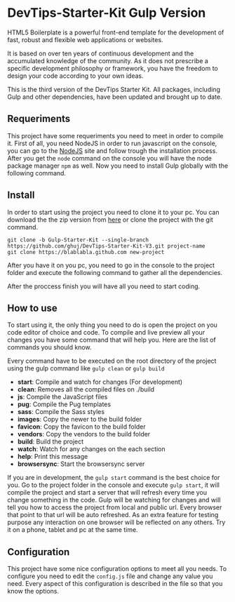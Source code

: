 # DevTips-Starter-Kit Gulp Version

HTML5 Boilerplate is a powerful front-end template for the development of fast, robust and flexible web applications or websites.

It is based on over ten years of continuous development and the accumulated knowledge of the community. As it does not prescribe a specific development philosophy or framework, you have the freedom to design your code according to your own ideas.

This is the third version of the DevTips Starter Kit. All packages, including Gulp and other dependencies, have been updated and brought up to date.


## Requeriments
This project have some requeriments you need to meet in order to compile it. First of all, you need NodeJS in order to run javascript on the console, you can go to the [NodeJS](http://nodejs.org) site and follow trough the installation process. After you get the `node` command on the console you will have the node package manager `npm` as well. Now you need to install Gulp  globally with the following command.




## Install
In order to start using the project you need to clone it to your pc. You can download the the zip version from [here](#) or clone the project with the git command.
```
git clone -b Gulp-Starter-Kit --single-branch https://github.com/ghuj/DevTips-Starter-Kit-V3.git project-name
git clone https://blablabla.github.com new-project
```
After you have it on you pc, you need to go in the console to the project folder and execute the following command to gather all the dependencies.

After the proccess finish you will have all you need to start coding.

## How to use
To start using it, the only thing you need to do is open the project on you code editor of choice and code. To compile and live preview all your changes you have some command that will help you. Here are the list of commands you should know.

Every command have to be executed on the root directory of the project using the gulp command like `gulp clean` or `gulp build`

* **start**: Compile and watch for changes (For development)
* **clean**: Removes all the compiled files on ./build
* **js**: Compile the JavaScript files
* **pug**: Compile the Pug templates
* **sass**: Compile the Sass styles
* **images**: Copy the newer to the build folder
* **favicon**: Copy the favicon to the build folder
* **vendors**: Copy the vendors to the build folder
* **build**: Build the project
* **watch**: Watch for any changes on the each section
* **help**: Print this message
* **browsersync**: Start the browsersync server

If you are in development, the `gulp start` command is the best choice for you. Go to the project folder in the console and execute `gulp start`, it will compile the project and start a server that will refresh every time you change something in the code. Gulp will be watching for changes and will tell you how to access the project from local and public url. Every browser that point to that url will be auto refreshed. As an extra feature for testing purpose any interaction on one browser will be reflected on any others. Try it on a phone, tablet and pc at the same time.

## Configuration
This project have some nice configuration options to meet all you needs. To configure you need to edit the `config.js` file and change any value you need. Every aspect of this configuration is described in the file so that you know the options.
